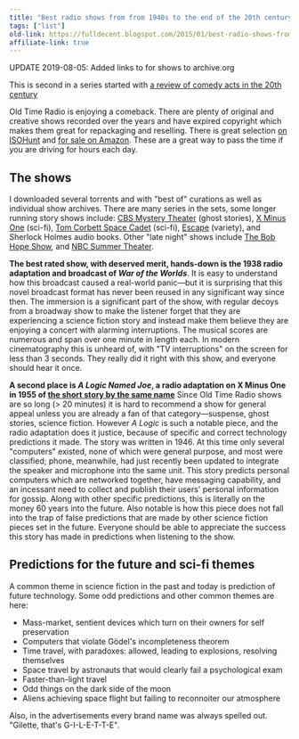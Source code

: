 ```yaml
---
title: "Best radio shows from from 1940s to the end of the 20th century"
tags: ["list"]
old-link: https://fulldecent.blogspot.com/2015/01/best-radio-shows-from-from-1940s-to-end.html
affiliate-link: true
---
```


UPDATE 2019-08-05: Added links to for shows to archive.org

This is second in a series started with [a review of comedy acts in the 20th century](top-stand-up-comedy-acts-20th-century)

Old Time Radio is enjoying a comeback. There are plenty of original and creative shows recorded over the years and have expired copyright which makes them great for repackaging and reselling. There is great selection [on ISOHunt](https://isohunt.to/torrents/?ihq=old+time+radio) and [for sale on Amazon](https://www.amazon.com/s/?_encoding=UTF8&amp;camp=1789&amp;creative=390957&amp;field-keywords=old%20time%20radio&amp;linkCode=ur2&amp;tag=phornetandrel-20&amp;url=search-alias%3Daps&amp;linkId=N3CJC753QJ3FZ64L). These are a great way to pass the time if you are driving for hours each day.

## The shows

I downloaded several torrents and with "best of" curations as well as individual show archives. There are many series in the sets, some longer running story shows include: [CBS Mystery Theater](https://archive.org/details/otr_cbsradiomysterytheater) (ghost stories), [X Minus One](https://archive.org/details/OTRR_X_Minus_One_Singles) (sci-fi), [Tom Corbett Space Cadet](https://archive.org/details/SpaceCadet2) (sci-fi), [Escape](https://archive.org/details/OTRR_Escape_Singles) (variety), and Sherlock Holmes audio books. Other "late night" shows include [The Bob Hope Show](https://archive.org/details/bob_hope), and [NBC Summer Theater](https://archive.org/details/NBC_University_Theater).

**The best rated show, with deserved merit, hands-down is the 1938 radio adaptation and broadcast of *War of the Worlds***. It is easy to understand how this broadcast caused a real-world panic—but it is surprising that this novel broadcast format has never been reused in any significant way since then. The immersion is a significant part of the show, with regular decoys from a broadway show to make the listener forget that they are experiencing a science fiction story and instead make them believe they are enjoying a concert with alarming interruptions. The musical scores are numerous and span over one minute in length each. In modern cinematography this is unheard of, with "TV interruptions" on the screen for less than 3 seconds. They really did it right with this show, and everyone should hear it once.

**A second place is *A Logic Named Joe*, a radio adaptation on X Minus One in 1955 of [the short story by the same name](https://en.wikipedia.org/wiki/A_Logic_Named_Joe)** Since Old Time Radio shows are so long (> 20 minutes) it is hard to recommend a show for general appeal unless you are already a fan of that category—suspense, ghost stories, science fiction. However *A Logic* is such a notable piece, and the radio adaptation does it justice, because of specific and correct technology predictions it made. The story was written in 1946. At this time only several "computers" existed, none of which were general purpose, and most were classified; phone, meanwhile, had just recently been updated to integrate the speaker and microphone into the same unit. This story predicts personal computers which are networked together, have messaging capability, and an incessant need to collect and publish their users' personal information for gossip. Along with other specific predictions, this is literally on the money 60 years into the future. Also notable is how this piece does not fall into the trap of false predictions that are made by other science fiction pieces set in the future. Everyone should be able to appreciate the success this story has made in predictions when listening to the show.

## Predictions for the future and sci-fi themes

A common theme in science fiction in the past and today is prediction of future technology. Some odd predictions and other common themes are here:

- Mass-market, sentient devices which turn on their owners for self preservation
- Computers that violate Gödel's incompleteness theorem
- Time travel, with paradoxes: allowed, leading to explosions, resolving themselves
- Space travel by astronauts that would clearly fail a psychological exam
- Faster-than-light travel
- Odd things on the dark side of the moon
- Aliens achieving space flight but failing to reconnoiter our atmosphere

Also, in the advertisements every brand name was always spelled out. "Gilette, that's G-I-L-E-T-T-E".
